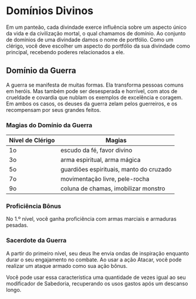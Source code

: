 # Domínios Divinos

Em um panteão, cada divindade exerce influência sobre um aspecto único da vida e da civilização mortal, o qual chamamos de domínio. Ao conjunto de domínios de uma divindade damos o nome de portfólio. Como um clérigo, você deve escolher um aspecto do portfólio da sua divindade como principal, recebendo poderes relacionados a ele.

## Domínio da Guerra

A guerra se manifesta de muitas formas. Ela transforma pessoas comuns em heróis. Mas também pode ser desesperada e horrível, com atos de crueldade e covardia que nublam os exemplos de excelência e coragem. Em ambos os casos, os deuses da guerra zelam pelos guerreiros, e os recompensam por seus grandes feitos.

### Magias do Domínio da Guerra

| Nível de Clérigo | Magias                                  |
| ---------------- | --------------------------------------- |
| 1o               | escudo da fé, favor divino              |
| 3o               | arma espiritual, arma mágica            |
| 5o               | guardiões espirituais, manto do cruzado |
| 7o               | movimentação livre, pele-rocha          |
| 9o               | coluna de chamas, imobilizar monstro    |

### Proficiência Bônus

No 1.º nível, você ganha proficiência com armas marciais e armaduras pesadas.

### Sacerdote da Guerra

A partir do primeiro nível, seu deus lhe envia ondas de inspiração enquanto durar o seu engajamento no combate. Ao usar a ação Atacar, você pode realizar um ataque armado como sua ação bônus.

Você pode usar essa característica uma quantidade de vezes igual ao seu modificador de Sabedoria, recuperando os usos gastos após um descanso longo.
